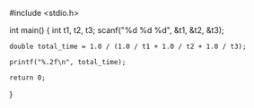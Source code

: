 #include <stdio.h>

int main() {
    int t1, t2, t3;
    scanf("%d %d %d", &t1, &t2, &t3);

    double total_time = 1.0 / (1.0 / t1 + 1.0 / t2 + 1.0 / t3);

    printf("%.2f\n", total_time);

    return 0;
}
